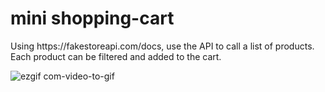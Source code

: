 # mini shopping-cart 
<p>Using https://fakestoreapi.com/docs, use the API to call a list of products. Each product can be filtered and added to the cart.</p>

![ezgif com-video-to-gif](https://github.com/qazx960/shopping-cart/assets/97396473/4ceff845-cf68-40f5-b142-047adfea1811)

